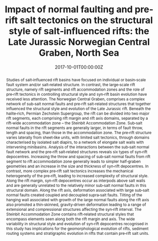 ---
title: "Impact of normal faulting and pre‐rift salt tectonics on the structural style of salt‐influenced rifts: the Late Jurassic Norwegian Central Graben, North Sea"
authors:
- admin
- Rob L. Gawthorpe
- Atle Rotevatn
- Christopher A.‐L. Jackson
date: "2017-10-01T00:00:00Z"
doi: "https://doi.org/10.1111/sed.12602"

# Schedule page publish date (NOT publication's date).
publishDate: "2017-10-01T00:00:00Z"

# Publication type.
# Legend: 0 = Uncategorized; 1 = Conference paper; 2 = Journal article;
# 3 = Preprint / Working Paper; 4 = Report; 5 = Book; 6 = Book section;
# 7 = Thesis; 8 = Patent
publication_types: ["2"]

# Publication name and optional abbreviated publication name.
publication: "Basin Research"
publication_short: ""

abstract: Studies of salt‐influenced rift basins have focused on individual or basin‐scale fault system and/or salt‐related structure. In contrast, the large‐scale rift structure, namely rift segments and rift accommodation zones and the role of pre‐rift tectonics in controlling structural style and syn‐rift basin evolution have received less attention. The Norwegian Central Graben, comprises a complex network of sub‐salt normal faults and pre‐rift salt‐related structures that together influenced the structural style and evolution of the Late Jurassic rift. Beneath the halite‐rich, Permian Zechstein Supergroup, the rift can be divided into two major rift segments, each comprising rift margin and rift axis domains, separated by a rift‐wide accommodation zone – the Steinbit Accommodation Zone. Sub‐salt normal faults in the rift segments are generally larger, in terms of fault throw, length and spacing, than those in the accommodation zone. The pre‐rift structure varies laterally from sheet‐like units, with limited salt tectonics, through domains characterised by isolated salt diapirs, to a network of elongate salt walls with intervening minibasins. Analysis of the interactions between the sub‐salt normal fault network and the pre‐rift salt‐related structures reveals six types of syn‐rift depocentres. Increasing the throw and spacing of sub‐salt normal faults from rift segment to rift accommodation zone generally leads to simpler half‐graben geometries and an increase in the size and thickness of syn‐rift depocentres. In contrast, more complex pre‐rift salt tectonics increases the mechanical heterogeneity of the pre‐rift, leading to increased complexity of structural style. Along the rift margin, syn‐rift depocentres occur as interpods above salt walls and are generally unrelated to the relatively minor sub‐salt normal faults in this structural domain. Along the rift axis, deformation associated with large sub‐salt normal faults created coupled and decoupled supra‐salt faults. Tilting of the hanging wall associated with growth of the large normal faults along the rift axis also promoted a thin‐skinned, gravity‐driven deformation leading to a range of extensional and compressional structures affecting the syn‐rift interval. The Steinbit Accommodation Zone contains rift‐related structural styles that encompass elements seen along both the rift margin and axis. The wide variability in structural style and evolution of syn‐rift depocentres recognised in this study has implications for the geomorphological evolution of rifts, sediment routing systems and stratigraphic evolution in rifts that contain pre‐rift salt units.

# Summary. An optional shortened abstract.
summary: We use high quality 3D seismic dataset to demonstarte the interaction between large-scale rift architecture (rift segment vs rift accommodation zone) and complex pre-rift salt-related structures.
tags:
- Journal publication
- Salt tectonics
- Rift
- Central Graben, North Sea
- Seismic study
featured: false

# links:
# - name: ""
#   url: ""
url_pdf: https://onlinelibrary.wiley.com/doi/epdf/10.1111/bre.12219
url_code: ''
url_dataset: ''
url_poster: ''
url_project: ''
url_slides: ''
url_source: ''
url_video: ''

# Featured image
# To use, add an image named `featured.jpg/png` to your page's folder. 
image:
  caption: 'The style and distribution of syn‐rift depocentres in a typical salt‐influenced rift comprising rift segments and rift accommodation zones'
  focal_point: ""
  preview_only: false

# Associated Projects (optional).
#   Associate this publication with one or more of your projects.
#   Simply enter your project's folder or file name without extension.
#   E.g. `internal-project` references `content/project/internal-project/index.md`.
#   Otherwise, set `projects: []`.
projects: [PhD project]

# Slides (optional).
#   Associate this publication with Markdown slides.
#   Simply enter your slide deck's filename without extension.
#   E.g. `slides: "example"` references `content/slides/example/index.md`.
#   Otherwise, set `slides: ""`.
#slides: example
---